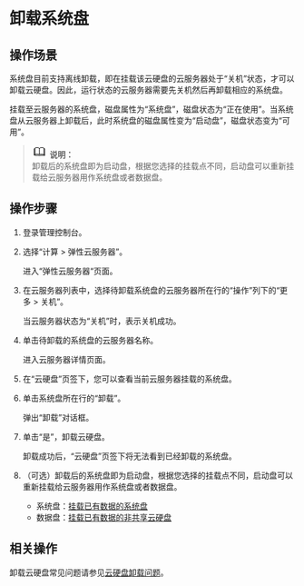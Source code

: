 # 卸载系统盘<a name="evs_01_0003"></a>

## 操作场景<a name="section21771672164455"></a>

系统盘目前支持离线卸载，即在挂载该云硬盘的云服务器处于“关机”状态，才可以卸载云硬盘。因此，运行状态的云服务器需要先关机然后再卸载相应的系统盘。

挂载至云服务器的系统盘，磁盘属性为“系统盘”，磁盘状态为“正在使用”。当系统盘从云服务器上卸载后，此时系统盘的磁盘属性变为“启动盘”，磁盘状态变为“可用”。

>![](public_sys-resources/icon-note.gif) **说明：**   
>卸载后的系统盘即为启动盘，根据您选择的挂载点不同，启动盘可以重新挂载给云服务器用作系统盘或者数据盘。  

## 操作步骤<a name="section58976207172837"></a>

1.  登录管理控制台。
2.  选择“计算 \> 弹性云服务器”。

    进入“弹性云服务器“页面。

3.  在云服务器列表中，选择待卸载系统盘的云服务器所在行的“操作”列下的“更多 \> 关机”。

    当云服务器状态为“关机”时，表示关机成功。

4.  单击待卸载的系统盘的云服务器名称。

    进入云服务器详情页面。

5.  在“云硬盘”页签下，您可以查看当前云服务器挂载的系统盘。
6.  单击系统盘所在行的“卸载”。

    弹出“卸载”对话框。

7.  单击“是”，卸载云硬盘。

    卸载成功后，“云硬盘”页签下将无法看到已经卸载的系统盘。

8.  （可选）卸载后的系统盘即为启动盘，根据您选择的挂载点不同，启动盘可以重新挂载给云服务器用作系统盘或者数据盘。
    -   系统盘：[挂载已有数据的系统盘](挂载已有数据的系统盘.md)
    -   数据盘：[挂载已有数据的非共享云硬盘](挂载已有数据的非共享云硬盘.md)


## 相关操作<a name="section1980071942010"></a>

卸载云硬盘常见问题请参见[云硬盘卸载问题](https://support.huaweicloud.com/evs_faq/evs_01_0079.html)。

